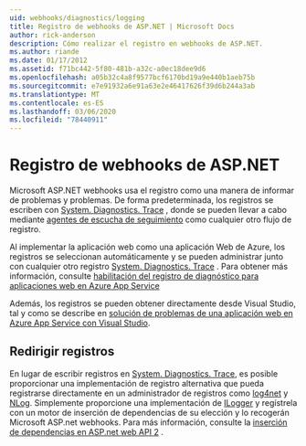 ```yaml
---
uid: webhooks/diagnostics/logging
title: Registro de webhooks de ASP.NET | Microsoft Docs
author: rick-anderson
description: Cómo realizar el registro en webhooks de ASP.NET.
ms.author: riande
ms.date: 01/17/2012
ms.assetid: f71bc442-5f80-481b-a32c-a0ec18dee9d6
ms.openlocfilehash: a05b32c4a8f9577bcf6170bd19a9e440b1aeb75b
ms.sourcegitcommit: e7e91932a6e91a63e2e46417626f39d6b244a3ab
ms.translationtype: MT
ms.contentlocale: es-ES
ms.lasthandoff: 03/06/2020
ms.locfileid: "78440911"
---
```

# <a name="aspnet-webhooks-logging"></a>Registro de webhooks de ASP.NET

Microsoft ASP.NET webhooks usa el registro como una manera de informar de problemas y problemas. De forma predeterminada, los registros se escriben con [System. Diagnostics. Trace](https://msdn.microsoft.com/library/system.diagnostics.trace) , donde se pueden llevar a cabo mediante [agentes de escucha de seguimiento](https://msdn.microsoft.com/library/system.diagnostics.tracelistener.aspx) como cualquier otro flujo de registro.

Al implementar la aplicación web como una aplicación Web de Azure, los registros se seleccionan automáticamente y se pueden administrar junto con cualquier otro registro [System. Diagnostics. Trace](https://msdn.microsoft.com/library/system.diagnostics.trace) . Para obtener más información, consulte [habilitación del registro de diagnóstico para aplicaciones web en Azure App Service](https://azure.microsoft.com/documentation/articles/web-sites-enable-diagnostic-log/)

Además, los registros se pueden obtener directamente desde Visual Studio, tal y como se describe en [solución de problemas de una aplicación web en Azure App Service con Visual Studio](https://azure.microsoft.com/documentation/articles/web-sites-dotnet-troubleshoot-visual-studio/#webserverlogs).

## <a name="redirecting-logs"></a>Redirigir registros

En lugar de escribir registros en [System. Diagnostics. Trace](https://msdn.microsoft.com/library/system.diagnostics.trace), es posible proporcionar una implementación de registro alternativa que pueda registrarse directamente en un administrador de registros como [log4net](http://logging.apache.org/log4net/) y [NLog](http://nlog-project.org/). Simplemente proporcione una implementación de [ILogger](https://github.com/aspnet/AspNetWebHooks/blob/master/src/Microsoft.AspNet.WebHooks.Common/Diagnostics/ILogger.cs) y regístrela con un motor de inserción de dependencias de su elección y lo recogerán Microsoft ASP.net webhooks. Para más información, consulte la [inserción de dependencias en ASP.net web API 2](https://www.asp.net/web-api/overview/advanced/dependency-injection) .
